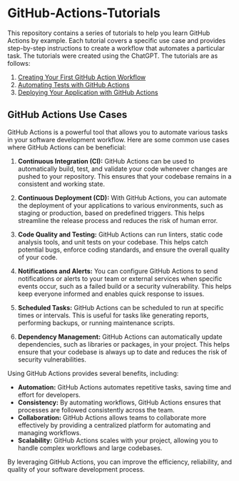 # GitHub-Actions-Tutorials
This repository contains a series of tutorials to help you learn GitHub Actions by example. Each tutorial covers a specific use case and provides step-by-step instructions to create a workflow that automates a particular task.
The tutorials were created using the ChatGPT. The tutorials are as follows:

1. [Creating Your First GitHub Action Workflow](tutorial1.md)
2. [Automating Tests with GitHub Actions](tutorial2.md)
3. [Deploying Your Application with GitHub Actions](tutorial3.md)

## GitHub Actions Use Cases

GitHub Actions is a powerful tool that allows you to automate various tasks in your software development workflow. Here are some common use cases where GitHub Actions can be beneficial:

1. **Continuous Integration (CI):** GitHub Actions can be used to automatically build, test, and validate your code whenever changes are pushed to your repository. This ensures that your codebase remains in a consistent and working state.

2. **Continuous Deployment (CD):** With GitHub Actions, you can automate the deployment of your applications to various environments, such as staging or production, based on predefined triggers. This helps streamline the release process and reduces the risk of human error.

3. **Code Quality and Testing:** GitHub Actions can run linters, static code analysis tools, and unit tests on your codebase. This helps catch potential bugs, enforce coding standards, and ensure the overall quality of your code.

4. **Notifications and Alerts:** You can configure GitHub Actions to send notifications or alerts to your team or external services when specific events occur, such as a failed build or a security vulnerability. This helps keep everyone informed and enables quick response to issues.

5. **Scheduled Tasks:** GitHub Actions can be scheduled to run at specific times or intervals. This is useful for tasks like generating reports, performing backups, or running maintenance scripts.

6. **Dependency Management:** GitHub Actions can automatically update dependencies, such as libraries or packages, in your project. This helps ensure that your codebase is always up to date and reduces the risk of security vulnerabilities.

Using GitHub Actions provides several benefits, including:

- **Automation:** GitHub Actions automates repetitive tasks, saving time and effort for developers.
- **Consistency:** By automating workflows, GitHub Actions ensures that processes are followed consistently across the team.
- **Collaboration:** GitHub Actions allows teams to collaborate more effectively by providing a centralized platform for automating and managing workflows.
- **Scalability:** GitHub Actions scales with your project, allowing you to handle complex workflows and large codebases.

By leveraging GitHub Actions, you can improve the efficiency, reliability, and quality of your software development process.
